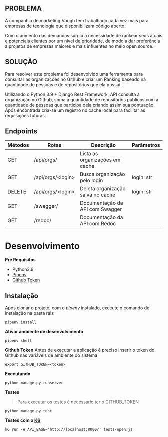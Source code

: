 ## PROBLEMA

A companhia de marketing Vough tem trabalhado cada vez mais para empresas de tecnologia que disponibilizam código aberto.

Com o aumento das demandas surgiu a necessidade de rankear seus atuais e potenciais clientes por um nível de prioridade, de modo a dar preferência a projetos de empresas maiores e mais influentes no meio open source.

## SOLUÇÃO

Para resolver este problema foi desenvolvido uma ferramenta para consultar as organizações no Github e criar um Ranking baseado na quantidade de pessoas e de repositórios que ela possui.

Utilizando o Python 3.9 + Django Rest Framework, API consulta a organização no Github, soma a quantidade de repositórios públicos com a quantidade de pessoas que participa dela criando assim sua pontuação. Após encontrada cria-se um registro no cache local para facilitar as requisições futuras.

##  Endpoints
| Métodos | Rotas | Descrição | Parâmetros
|    --   |   --  |     --    |     --     |
|   GET   | /api/orgs/ | Lista as organizações em cache |
|   GET   | /api/orgs/\<login> | Busca organização pelo login | login: str
|   DELETE   | /api/orgs/\<login> | Deleta organização salva no cache | login: str
|   GET   | /swagger/ | Documentação da API com Swagger |
|   GET   | /redoc/ | Documentação da API com Redoc |


#  Desenvolvimento
**Pré Requisitos**
- Python3.9
- [Pipenv](https://pypi.org/project/pipenv/)
- [Github Token](https://docs.github.com/pt/github/authenticating-to-github/creating-a-personal-access-token)

##  Instalação
Após clonar o projeto, com o *pipenv* instalado, execute o comando de instalação na pasta raiz
```
pipenv install
```

**Ativar ambiente de desenvolvimento**

```
pipenv shell
```

**Github Token**
Antes de executar a aplicação é preciso inserir o token do Github nas variáveis de ambiente do sistema
```
export GITHUB_TOKEN=<token>
```

**Executando**
```
python manage.py runserver
```

**Testes**
> Para executar os testes é necessário ter o GITHUB_TOKEN

```
python manage.py test
```

**Testes com o [K6](https://k6.io/)**
```
k6 run -e API_BASE='http://localhost:8000/' tests-open.js
```
